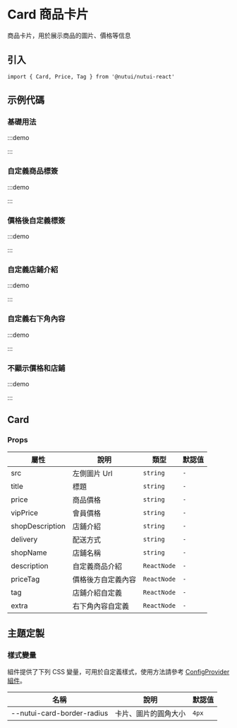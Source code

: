 # Card 商品卡片



商品卡片，用於展示商品的圖片、價格等信息

## 引入

```tsx
import { Card, Price, Tag } from '@nutui/nutui-react'
```

## 示例代碼

### 基礎用法

:::demo

<CodeBlock src='h5/demo1.tsx'></CodeBlock>

:::

### 自定義商品標簽

:::demo

<CodeBlock src='h5/demo2.tsx'></CodeBlock>

:::

### 價格後自定義標簽

:::demo

<CodeBlock src='h5/demo3.tsx'></CodeBlock>

:::

### 自定義店鋪介紹

:::demo

<CodeBlock src='h5/demo4.tsx'></CodeBlock>

:::

### 自定義右下角內容

:::demo

<CodeBlock src='h5/demo5.tsx'></CodeBlock>

:::

### 不顯示價格和店鋪

:::demo

<CodeBlock src='h5/demo6.tsx'></CodeBlock>

:::

## Card

### Props

| 屬性 | 說明 | 類型 | 默認值 |
| --- | --- | --- | --- |
| src | 左側圖片 Url | `string` | `-` |
| title | 標題 | `string` | `-` |
| price | 商品價格 | `string` | `-` |
| vipPrice | 會員價格 | `string` | `-` |
| shopDescription | 店鋪介紹 | `string` | `-` |
| delivery | 配送方式 | `string` | `-` |
| shopName | 店鋪名稱 | `string` | `-` |
| description | 自定義商品介紹 | `ReactNode` | `-` |
| priceTag | 價格後方自定義內容 | `ReactNode` | `-` |
| tag | 店鋪介紹自定義 | `ReactNode` | `-` |
| extra | 右下角內容自定義 | `ReactNode` | `-` |

## 主題定製

### 樣式變量

組件提供了下列 CSS 變量，可用於自定義樣式，使用方法請參考 [ConfigProvider 組件](#/zh-CN/component/configprovider)。

| 名稱 | 說明 | 默認值 |
| --- | --- | --- |
| \--nutui-card-border-radius | 卡片、圖片的圓角大小 | `4px` |
